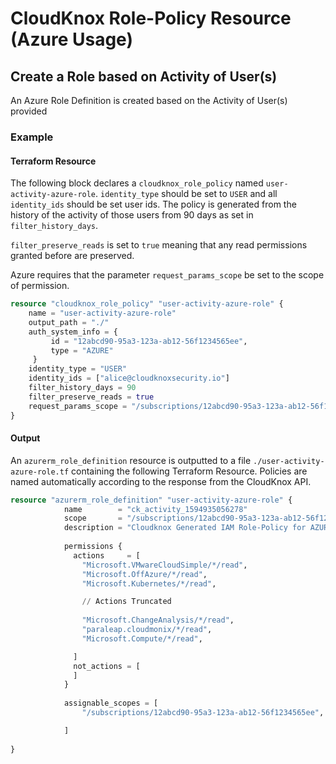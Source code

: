 # CloudKnox Role-Policy Resource (Azure Usage)

## Create a Role based on Activity of User(s)

An Azure Role Definition is created based on the Activity of User(s) provided

### Example

#### Terraform Resource

The following block declares a `cloudknox_role_policy` named `user-activity-azure-role`. `identity_type` should be set to `USER` and all `identity_ids` should be set user ids. The policy is generated from the history of the activity of those users from 90 days as set in `filter_history_days`. 

`filter_preserve_reads` is set to `true` meaning that any read permissions granted before are preserved. 

Azure requires that the parameter `request_params_scope` be set to the scope of permission.

```terraform
resource "cloudknox_role_policy" "user-activity-azure-role" {
    name = "user-activity-azure-role"
    output_path = "./"
    auth_system_info = {
         id = "12abcd90-95a3-123a-ab12-56f1234565ee",
         type = "AZURE"
     }
    identity_type = "USER"
    identity_ids = ["alice@cloudknoxsecurity.io"]
    filter_history_days = 90
    filter_preserve_reads = true
    request_params_scope = "/subscriptions/12abcd90-95a3-123a-ab12-56f1234565ee"
}
```

#### Output

An `azurerm_role_definition` resource is outputted to a file `./user-activity-azure-role.tf` containing the following Terraform Resource. Policies are named automatically according to the response from the CloudKnox API.

```terraform
resource "azurerm_role_definition" "user-activity-azure-role" {
			name        = "ck_activity_1594935056278"
			scope       = "/subscriptions/12abcd90-95a3-123a-ab12-56f1234565ee"
			description = "Cloudknox Generated IAM Role-Policy for AZURE at 2020-07-16 14:30:55.5363074 -0700 PDT m=+0.510089201"
		  
			permissions {
			  actions     = [
				"Microsoft.VMwareCloudSimple/*/read",
				"Microsoft.OffAzure/*/read",
				"Microsoft.Kubernetes/*/read",

                // Actions Truncated
		
				"Microsoft.ChangeAnalysis/*/read",
				"paraleap.cloudmonix/*/read",
				"Microsoft.Compute/*/read",

			  ]
			  not_actions = [
			  ]
			}
		  
			assignable_scopes = [
				"/subscriptions/12abcd90-95a3-123a-ab12-56f1234565ee",

			]
		
}
```

